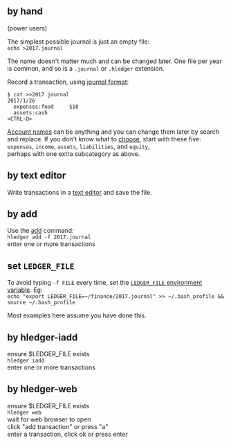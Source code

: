 ## by hand

(power users)

The simplest possible journal is just an empty file:\
`echo >2017.journal`

The name doesn't matter much and can be changed later. 
One file per year is common, 
and so is a `.journal` or `.hledger` extension.

Record a transaction, using [journal format](/journal.html):
```shell
$ cat >>2017.journal
2017/1/26
  expenses:food     $10
  assets:cash
<CTRL-D>
```

[Account names](/journal.html#account-names) can be anything 
and you can change them later by search and replace. 
If you don't know what to [choose](http://plaintextaccounting.org/#choosing-accounts), 
start with these five:\
`expenses`, `income`, `assets`, `liabilities`, and `equity`,\
perhaps with one extra subcategory as above.

## by text editor

Write transactions in a [text editor](/journal.html#editor-support) and save the file.

## by add

Use the [add](/hledger.html#add) command:\
`hledger add -f 2017.journal`\
enter one or more transactions

## set `LEDGER_FILE`

To avoid typing `-f FILE` every time, set the 
[`LEDGER_FILE` environment variable](/hledger.html#input-files). Eg:\
`echo "export LEDGER_FILE=~/finance/2017.journal" >> ~/.bash_profile && source ~/.bash_profile`

Most examples here assume you have done this. 

## by hledger-iadd

ensure $LEDGER_FILE exists\
`hledger iadd`\
enter one or more transactions

## by hledger-web

ensure $LEDGER_FILE exists\
`hledger web`\
wait for web browser to open\
click "add transaction" or press "a"\
enter a transaction, click ok or press enter

